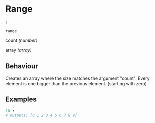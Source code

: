# Range
<deflist type="narrow">
    <def title="Symbol">
        <code>⇡</code>
    </def>
    <def title="Names">
        <p><code>range</code></p>
    </def>
    <def title="Arguments">
        <p id="arg_count">count <i>(number)</i></p>
    </def>
    <def title="Output">
        <p id="out">array <i>(array)</i></p>
    </def>
</deflist>

## Behaviour
Creates an array where the size matches
the argument <a anchor="arg_count">"count"</a>.
Every element is one bigger than the
previous element. (starting with zero)

## Examples
```Python
10 ⇡
# outputs: [0 1 2 3 4 5 6 7 8 9]
```
